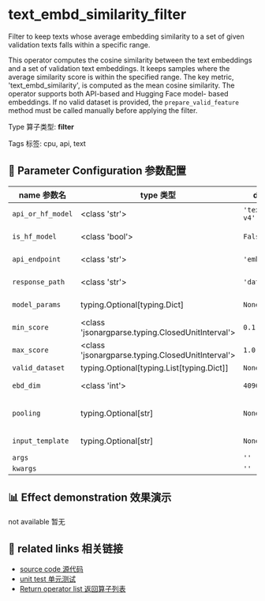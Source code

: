 # text_embd_similarity_filter

Filter to keep texts whose average embedding similarity to a set of given validation
texts falls within a specific range.

This operator computes the cosine similarity between the text embeddings and a set of
validation text embeddings. It keeps samples where the average similarity score is
within the specified range. The key metric, 'text_embd_similarity', is computed as the
mean cosine similarity. The operator supports both API-based and Hugging Face model-
based embeddings. If no valid dataset is provided, the `prepare_valid_feature` method
must be called manually before applying the filter.

Type 算子类型: **filter**

Tags 标签: cpu, api, text

## 🔧 Parameter Configuration 参数配置
| name 参数名 | type 类型 | default 默认值 | desc 说明 |
|--------|------|--------|------|
| `api_or_hf_model` | <class 'str'> | `'text-embedding-v4'` | API or huggingface embedding model name. |
| `is_hf_model` | <class 'bool'> | `False` | Indicates if the model is from HuggingFace. |
| `api_endpoint` | <class 'str'> | `'embeddings'` | Embedding URL endpoint for the API. |
| `response_path` | <class 'str'> | `'data.0.embedding'` | Path to extract content from the API response. |
| `model_params` | typing.Optional[typing.Dict] | `None` | Parameters for initializing the API model. |
| `min_score` | <class 'jsonargparse.typing.ClosedUnitInterval'> | `0.1` | The min average similarity to keep samples. |
| `max_score` | <class 'jsonargparse.typing.ClosedUnitInterval'> | `1.0` | The max average similarity to keep samples. |
| `valid_dataset` | typing.Optional[typing.List[typing.Dict]] | `None` | The dataset to use for validation. |
| `ebd_dim` | <class 'int'> | `4096` | The embedding's dimension via API. |
| `pooling` | typing.Optional[str] | `None` | strategy to extract embedding from the hidden states. https://arxiv.org/abs/2503.01807 |
| `input_template` | typing.Optional[str] | `None` | Template for building the model input. |
| `args` |  | `''` |  |
| `kwargs` |  | `''` |  |

## 📊 Effect demonstration 效果演示
not available 暂无

## 🔗 related links 相关链接
- [source code 源代码](../../../data_juicer/ops/filter/text_embd_similarity_filter.py)
- [unit test 单元测试](../../../tests/ops/filter/test_text_embd_similarity_filter.py)
- [Return operator list 返回算子列表](../../Operators.md)